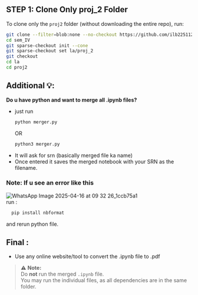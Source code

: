 ## STEP 1: Clone Only proj_2 Folder

To clone only the `proj2` folder (without downloading the entire repo), run:

```bash
git clone --filter=blob:none --no-checkout https://github.com/ilb225112/sem_IV.git
cd sem_IV
git sparse-checkout init --cone
git sparse-checkout set la/proj_2
git checkout
cd la
cd proj2
```

## Additional 💡:
__Do u have python and want to merge all .ipynb files?__
  - just run
    ```bash
    python merger.py
    ```
    OR
    ```bash
    python3 merger.py
    ```
  - It will ask for srn (basically merged file ka name)
  - Once entered it saves the merged notebook with your SRN as the filename.
    <br>
### **Note:**  If u see an error like this
  ![WhatsApp Image 2025-04-16 at 09 32 26_1ccb75a1](https://github.com/user-attachments/assets/7b5d25e8-2f16-499d-a296-42a733ae8ed9)<br>
  run :
  ```bash
    pip install nbformat
  ```
 and rerun python file.
## Final :
  - Use any online website/tool to convert the .ipynb file to .pdf

> ⚠️ **Note:**  
> Do **not** run the merged `.ipynb` file.  
> You may run the individual files, as all dependencies are in the same folder.

